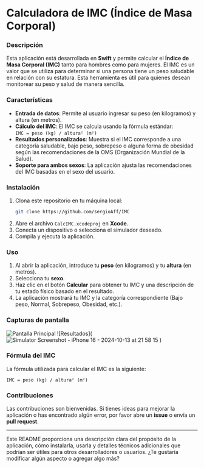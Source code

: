 # Calculadora de IMC (Índice de Masa Corporal)

### Descripción
Esta aplicación está desarrollada en **Swift** y permite calcular el **Índice de Masa Corporal (IMC)** tanto para hombres como para mujeres. El IMC es un valor que se utiliza para determinar si una persona tiene un peso saludable en relación con su estatura. Esta herramienta es útil para quienes desean monitorear su peso y salud de manera sencilla.

### Características
- **Entrada de datos**: Permite al usuario ingresar su peso (en kilogramos) y altura (en metros).
- **Cálculo del IMC**: El IMC se calcula usando la fórmula estándar:  
  `IMC = peso (kg) / altura² (m²)`
- **Resultados personalizados**: Muestra si el IMC corresponde a una categoría saludable, bajo peso, sobrepeso o alguna forma de obesidad según las recomendaciones de la OMS (Organización Mundial de la Salud).
- **Soporte para ambos sexos**: La aplicación ajusta las recomendaciones del IMC basadas en el sexo del usuario.

### Instalación
1. Clona este repositorio en tu máquina local:
    ```bash
    git clone https://github.com/sergioAff/IMC
    ```
2. Abre el archivo `CalcIMC.xcodeproj` en **Xcode**.
3. Conecta un dispositivo o selecciona el simulador deseado.
4. Compila y ejecuta la aplicación.

### Uso
1. Al abrir la aplicación, introduce tu **peso** (en kilogramos) y tu **altura** (en metros).
2. Selecciona tu **sexo**.
3. Haz clic en el botón **Calcular** para obtener tu IMC y una descripción de tu estado físico basado en el resultado.
4. La aplicación mostrará tu IMC y la categoría correspondiente (Bajo peso, Normal, Sobrepeso, Obesidad, etc.).

### Capturas de pantalla
![Pantalla Principal](![1](https://github.com/user-attachments/assets/cb2eaea9-9ba8-4296-9e8d-dc23da2e1e00)
)
![Resultados](![Simulator Screenshot - iPhone 16 - 2024-10-13 at 21 58 15](https://github.com/user-attachments/assets/c200e486-267a-4988-92e9-a5a528a2e6a3)
)


### Fórmula del IMC
La fórmula utilizada para calcular el IMC es la siguiente:
```
IMC = peso (kg) / altura² (m²)
```


### Contribuciones
Las contribuciones son bienvenidas. Si tienes ideas para mejorar la aplicación o has encontrado algún error, por favor abre un **issue** o envía un **pull request**.

---

Este README proporciona una descripción clara del propósito de la aplicación, cómo instalarla, usarla y detalles técnicos adicionales que podrían ser útiles para otros desarrolladores o usuarios. ¿Te gustaría modificar algún aspecto o agregar algo más?
